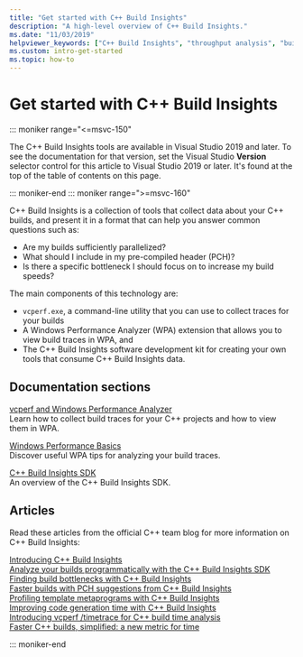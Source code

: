 ```yaml
---
title: "Get started with C++ Build Insights"
description: "A high-level overview of C++ Build Insights."
ms.date: "11/03/2019"
helpviewer_keywords: ["C++ Build Insights", "throughput analysis", "build time analysis", "vcperf.exe"]
ms.custom: intro-get-started
ms.topic: how-to
---
```

# Get started with C++ Build Insights

::: moniker range="<=msvc-150"

The C++ Build Insights tools are available in Visual Studio 2019 and later. To see the documentation for that version, set the Visual Studio **Version** selector control for this article to Visual Studio 2019 or later. It's found at the top of the table of contents on this page.

::: moniker-end
::: moniker range=">=msvc-160"

C++ Build Insights is a collection of tools that collect data about your C++ builds, and present it in a format that can help you answer common questions such as:

- Are my builds sufficiently parallelized?
- What should I include in my pre-compiled header (PCH)?
- Is there a specific bottleneck I should focus on to increase my build speeds?

The main components of this technology are:

- `vcperf.exe`, a command-line utility that you can use to collect traces for your builds
- A Windows Performance Analyzer (WPA) extension that allows you to view build traces in WPA, and
- The C++ Build Insights software development kit for creating your own tools that consume C++ Build Insights data.

## Documentation sections

[vcperf and Windows Performance Analyzer](tutorials/vcperf-and-wpa.md)\
Learn how to collect build traces for your C++ projects and how to view them in WPA.

[Windows Performance Basics](tutorials/wpa-basics.md)\
Discover useful WPA tips for analyzing your build traces.

[C++ Build Insights SDK](reference/sdk/overview.md)\
An overview of the C++ Build Insights SDK.

## Articles

Read these articles from the official C++ team blog for more information on C++ Build Insights:

[Introducing C++ Build Insights](https://devblogs.microsoft.com/cppblog/introducing-c-build-insights/)\
[Analyze your builds programmatically with the C++ Build Insights SDK](https://devblogs.microsoft.com/cppblog/analyze-your-builds-programmatically-with-the-c-build-insights-sdk/)\
[Finding build bottlenecks with C++ Build Insights](https://devblogs.microsoft.com/cppblog/finding-build-bottlenecks-with-cpp-build-insights/)\
[Faster builds with PCH suggestions from C++ Build Insights](https://devblogs.microsoft.com/cppblog/faster-builds-with-pch-suggestions-from-c-build-insights/)\
[Profiling template metaprograms with C++ Build Insights](https://devblogs.microsoft.com/cppblog/profiling-template-metaprograms-with-cpp-build-insights/)\
[Improving code generation time with C++ Build Insights](https://devblogs.microsoft.com/cppblog/improving-code-generation-time-with-cpp-build-insights/)\
[Introducing vcperf /timetrace for C++ build time analysis](https://devblogs.microsoft.com/cppblog/introducing-vcperf-timetrace-for-cpp-build-time-analysis/)\
[Faster C++ builds, simplified: a new metric for time](https://devblogs.microsoft.com/cppblog/faster-cpp-builds-simplified-a-new-metric-for-time/)

::: moniker-end
